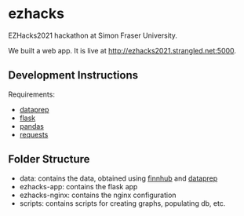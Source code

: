 # ezhacks

EZHacks2021 hackathon at Simon Fraser University.

We built a web app. It is live at http://ezhacks2021.strangled.net:5000.

<!-- host ip: 138.197.155.240 -->

## Development Instructions

Requirements:

* [dataprep](https://github.com/sfu-db/dataprep)
* [flask](https://github.com/pallets/flask)
* [pandas](https://github.com/pandas-dev/pandas)
* [requests](https://github.com/psf/requests)

## Folder Structure

* data: contains the data, obtained using [finnhub](https://finnhub.io/) and [dataprep](https://github.com/sfu-db/dataprep)
* ezhacks-app: contains the flask app
* ezhacks-nginx: contains the nginx configuration
* scripts: contains scripts for creating graphs, populating db, etc.
